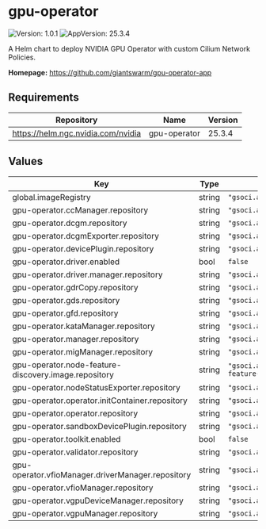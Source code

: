 # gpu-operator

![Version: 1.0.1](https://img.shields.io/badge/Version-1.0.1-informational?style=flat-square) ![AppVersion: 25.3.4](https://img.shields.io/badge/AppVersion-25.3.4-informational?style=flat-square)

A Helm chart to deploy NVIDIA GPU Operator with custom Cilium Network Policies.

**Homepage:** <https://github.com/giantswarm/gpu-operator-app>

## Requirements

| Repository | Name | Version |
|------------|------|---------|
| https://helm.ngc.nvidia.com/nvidia | gpu-operator | 25.3.4 |

## Values

| Key | Type | Default | Description |
|-----|------|---------|-------------|
| global.imageRegistry | string | `"gsoci.azurecr.io"` |  |
| gpu-operator.ccManager.repository | string | `"gsoci.azurecr.io/giantswarm"` |  |
| gpu-operator.dcgm.repository | string | `"gsoci.azurecr.io/giantswarm"` |  |
| gpu-operator.dcgmExporter.repository | string | `"gsoci.azurecr.io/giantswarm"` |  |
| gpu-operator.devicePlugin.repository | string | `"gsoci.azurecr.io/giantswarm"` |  |
| gpu-operator.driver.enabled | bool | `false` |  |
| gpu-operator.driver.manager.repository | string | `"gsoci.azurecr.io/giantswarm"` |  |
| gpu-operator.gdrCopy.repository | string | `"gsoci.azurecr.io/giantswarm"` |  |
| gpu-operator.gds.repository | string | `"gsoci.azurecr.io/giantswarm"` |  |
| gpu-operator.gfd.repository | string | `"gsoci.azurecr.io/giantswarm"` |  |
| gpu-operator.kataManager.repository | string | `"gsoci.azurecr.io/giantswarm"` |  |
| gpu-operator.manager.repository | string | `"gsoci.azurecr.io/giantswarm"` |  |
| gpu-operator.migManager.repository | string | `"gsoci.azurecr.io/giantswarm"` |  |
| gpu-operator.node-feature-discovery.image.repository | string | `"gsoci.azurecr.io/giantswarm/node-feature-discovery"` |  |
| gpu-operator.nodeStatusExporter.repository | string | `"gsoci.azurecr.io/giantswarm"` |  |
| gpu-operator.operator.initContainer.repository | string | `"gsoci.azurecr.io/giantswarm"` |  |
| gpu-operator.operator.repository | string | `"gsoci.azurecr.io/giantswarm"` |  |
| gpu-operator.sandboxDevicePlugin.repository | string | `"gsoci.azurecr.io/giantswarm"` |  |
| gpu-operator.toolkit.enabled | bool | `false` |  |
| gpu-operator.validator.repository | string | `"gsoci.azurecr.io/giantswarm"` |  |
| gpu-operator.vfioManager.driverManager.repository | string | `"gsoci.azurecr.io/giantswarm"` |  |
| gpu-operator.vfioManager.repository | string | `"gsoci.azurecr.io/giantswarm"` |  |
| gpu-operator.vgpuDeviceManager.repository | string | `"gsoci.azurecr.io/giantswarm"` |  |
| gpu-operator.vgpuManager.repository | string | `"gsoci.azurecr.io/giantswarm"` |  |
